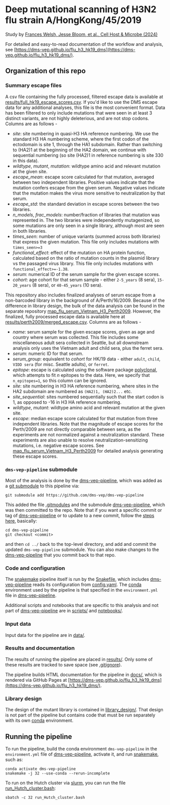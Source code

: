 # Deep mutational scanning of H3N2 flu strain A/HongKong/45/2019

Study by [Frances Welsh, Jesse Bloom, et al., Cell Host & Microbe (2024)](https://www.cell.com/cell-host-microbe/fulltext/S1931-3128(24)00233-6)

For detailed and easy-to-read documentation of the workflow and analysis, see [https://dms-vep.github.io/flu_h3_hk19_dms](https://dms-vep.github.io/flu_h3_hk19_dms/).

## Organization of this repo

### Summary escape files

A csv file containing the fully processed, filtered escape data is available at [results/full_hk19_escape_scores.csv](results/full_hk19_escape_scores.csv). If you'd like to use the DMS escape data for any additional analyses, this file is the most convenient format. Data has been filtered to only include mutations that were seen in at least 3 distinct variants, are not highly deleterious, and are not stop codons. Columns are as follows - 
* *site*: site numbering in quasi-H3 HA reference numbering. We use the standard H3 HA numbering scheme, where the first codon of the ectodomain is site 1, through the HA1 subdomain. Rather than switching to (HA2)1 at the beginning of the HA2 domain, we continue with sequential numbering (so site (HA2)1 in reference numbering is site 330 in this data). 
* *wildtype*, *mutant*, *mutation*: wildtype amino acid and relevant mutation at the given site.
* *escape_mean*: escape score calculated for that mutation, averaged between two independent libraries. Positive values indicate that the mutation confers escape from the given serum. Negative values indicate that the mutation makes the virus more sensitive to neutralization by that serum.
* *escape_std*: the standard deviation in escape scores between the two libraries.
* *n_models*, *frac_models*: number/fraction of libraries that mutation was represented in. The two libraries were independently mutagenized, so some mutations are only seen in a single library, although most are seen in both libraries.
* *times_seen*: number of unique variants (summed across both libraries) that express the given mutation. This file only includes mutations with `times_seen>=3`
* *functional_effect*: effect of the mutation on HA protein function, calculated based on the ratio of mutation counts in the plasmid library vs the passaged virus library. This file only includes mutations with `functional_effect>=-1.38`. 
* *serum*: numerical ID of the serum sample for the given escape scores.
* *cohort*: age cohort for that serum sample - either `2-5_years` (8 sera), `15-20_years` (8 sera), or `40-45_years` (10 sera). 

This repository also includes finalized analyses of serum escape from a non-barcoded library in the background of A/Perth/16/2009. Because of the difference in library design, the bulk of the data analysis can be found in the separate repository [map_flu_serum_Vietnam_H3_Perth2009](https://github.com/jbloomlab/map_flu_serum_Vietnam_H3_Perth2009/tree/master). However, the finalized, fully processed escape data is available here at [results/perth2009/merged_escape.csv](results/perth2009/merged_escape.csv). Columns are as follows - 
* *name*: serum sample for the given escape scores, given as age and country where serum was collected. This file includes some miscellaneous adult sera collected in Seattle, but all downstream analysis only uses the Vietnam adult and child sera, plus the ferret sera.
* *serum*: numeric ID for that serum.
* *serum_group*: equivalent to *cohort* for HK/19 data - either `adult`, `child`, `VIDD sera` (for misc. Seattle adults), or `ferret`.
* *epitope*: escape is calculated using the software package [polyclonal](https://jbloomlab.github.io/polyclonal/index.html), which attempts to fit *n* epitopes to the data. Here, we specify that `n_epitopes=1`, so this column can be ignored.
* *site*: site numbering in H3 HA reference numbering, where sites in the HA2 subdomain are numbered as `(HA2)1, (HA2)2...` etc.
* *site_sequential*: sites numbered sequentially such that the start codon is 1, as opposed to -16 in H3 HA reference numbering.
* *wildtype*, *mutant*: wildtype amino acid and relevant mutation at the given site.
* *escape*: median escape score calculated for that mutation from three independent libraries. Note that the magnitude of escape scores for the Perth/2009 are not directly comparable between sera, as the experiments are not normalized against a neutralization standard. These experiments are also unable to resolve neutralization-sensitizing mutations, i.e. negative escape scores. See [map_flu_serum_Vietnam_H3_Perth2009](https://github.com/jbloomlab/map_flu_serum_Vietnam_H3_Perth2009/tree/master) for detailed analysis generating these escape scores.

### `dms-vep-pipeline` submodule

Most of the analysis is done by the [dms-vep-pipeline](https://github.com/dms-vep/dms-vep-pipeline), which was added as a [git submodule](https://git-scm.com/book/en/v2/Git-Tools-Submodules) to this pipeline via:

    git submodule add https://github.com/dms-vep/dms-vep-pipeline

This added the file [.gitmodules](.gitmodules) and the submodule [dms-vep-pipeline](dms-vep-pipeline), which was then committed to the repo.
Note that if you want a specific commit or tag of [dms-vep-pipeline](https://github.com/dms-vep/dms-vep-pipeline) or to update to a new commit, follow the [steps here](https://stackoverflow.com/a/10916398), basically:

    cd dms-vep-pipeline
    git checkout <commit>

and then `cd ../` back to the top-level directory, and add and commit the updated `dms-vep-pipeline` submodule.
You can also make changes to the [dms-vep-pipeline](https://github.com/dms-vep/dms-vep-pipeline) that you commit back to that repo.

### Code and configuration
The [snakemake](https://snakemake.readthedocs.io/) pipeline itself is run by the [Snakefile](Snakefile), which includes [dms-vep-pipeline](https://github.com/dms-vep/dms-vep-pipeline) reads its configuration from [config.yaml](config.yaml).
The [conda](https://docs.conda.io/) environment used by the pipeline is that specified in the `environment.yml` file in [dms-vep-pipeline](dms-vep-pipeline).

Additional scripts and notebooks that are specific to this analysis and not part of [dms-vep-pipeline](https://github.com/dms-vep/dms-vep-pipeline) are in [scripts/](scripts) and [notebooks/](notebooks).

### Input data
Input data for the pipeline are in [data/](data).

### Results and documentation
The results of running the pipeline are placed in [results/](results).
Only some of these results are tracked to save space (see [.gitignore](.gitignore)).

The pipeline builds HTML documentation for the pipeline in [docs/](docs), which is rendered via GitHub Pages at [https://dms-vep.github.io/flu_h3_hk19_dms](https://dms-vep.github.io/flu_h3_hk19_dms/).

### Library design
The design of the mutant library is contained in [library_design/](library_design).
That design is not part of the pipeline but contains code that must be run separately with its own [conda](https://docs.conda.io/) environment.

## Running the pipeline
To run the pipeline, build the conda environment `dms-vep-pipeline` in the `environment.yml` file of [dms-vep-pipeline](https://github.com/dms-vep/dms-vep-pipeline), activate it, and run [snakemake](https://snakemake.readthedocs.io/), such as:

    conda activate dms-vep-pipeline
    snakemake -j 32 --use-conda --rerun-incomplete

To run on the Hutch cluster via [slurm](https://slurm.schedmd.com/), you can run the file [run_Hutch_cluster.bash](run_Hutch_cluster.bash):

    sbatch -c 32 run_Hutch_cluster.bash
